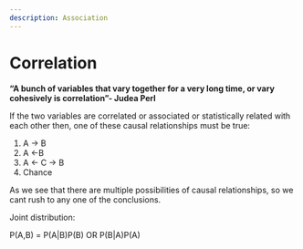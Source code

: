 ```yaml
---
description: Association
---
```


# Correlation

 **“**A bunch of variables that vary together for a very long time, or vary cohesively is correlation**”- Judea Perl**

If the two variables are correlated or associated or statistically related with each other then, one of these causal relationships must be true:

1. A -&gt; B
2. A &lt;-B
3. A &lt;- C -&gt; B
4. Chance

As we see that there are multiple possibilities of causal relationships, so we cant rush to any one of the conclusions.

Joint distribution:

P\(A,B\) = P\(A\|B\)P\(B\) OR P\(B\|A\)P\(A\)

